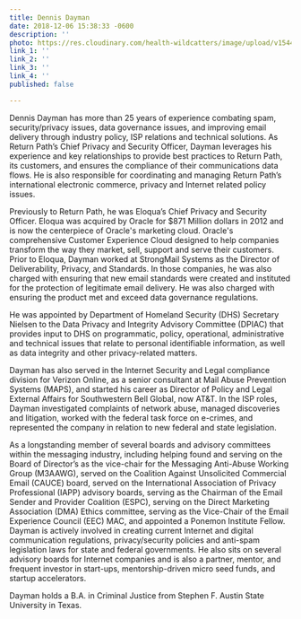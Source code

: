 ```yaml
---
title: Dennis Dayman
date: 2018-12-06 15:38:33 -0600
description: ''
photo: https://res.cloudinary.com/health-wildcatters/image/upload/v1544132340/image.png
link_1: ''
link_2: ''
link_3: ''
link_4: ''
published: false

---
```

Dennis Dayman has more than 25 years of experience combating spam, security/privacy issues, data governance issues, and improving email delivery through industry policy, ISP relations and technical solutions. As Return Path’s Chief Privacy and Security Officer, Dayman leverages his experience and key relationships to provide best practices to Return Path, its customers, and ensures the compliance of their communications data flows. He is also responsible for coordinating and managing Return Path’s international electronic commerce, privacy and Internet related policy issues. 

Previously to Return Path, he was Eloqua’s Chief Privacy and Security Officer. Eloqua was acquired by Oracle for $871 Million dollars in 2012 and is now the centerpiece of Oracle's marketing cloud. Oracle's comprehensive Customer Experience Cloud designed to help companies transform the way they market, sell, support and serve their customers. Prior to Eloqua, Dayman worked at StrongMail Systems as the Director of Deliverability, Privacy, and Standards. In those companies, he was also charged with ensuring that new email standards were created and instituted for the protection of legitimate email delivery. He was also charged with ensuring the product met and exceed data governance regulations.

He was appointed by Department of Homeland Security (DHS) Secretary Nielsen to the Data Privacy and Integrity Advisory Committee (DPIAC) that provides input to DHS on programmatic, policy, operational, administrative and technical issues that relate to personal identifiable information, as well as data integrity and other privacy-related matters.

Dayman has also served in the Internet Security and Legal compliance division for Verizon Online, as a senior consultant at Mail Abuse Prevention Systems (MAPS), and started his career as Director of Policy and Legal External Affairs for Southwestern Bell Global, now AT&T. In the ISP roles, Dayman investigated complaints of network abuse, managed discoveries and litigation, worked with the federal task force on e-crimes, and represented the company in relation to new federal and state legislation. 

As a longstanding member of several boards and advisory committees within the messaging industry, including helping found and serving on the Board of Director’s as the vice-chair for the Messaging Anti-Abuse Working Group (M3AAWG), served on the Coalition Against Unsolicited Commercial Email (CAUCE) board, served on the International Association of Privacy Professional (IAPP) advisory boards, serving as the Chairman of the Email Sender and Provider Coalition (ESPC), serving on the Direct Marketing Association (DMA) Ethics committee, serving as the Vice-Chair of the Email Experience Council (EEC) MAC, and appointed a Ponemon Institute Fellow. Dayman is actively involved in creating current Internet and digital communication regulations, privacy/security policies and anti-spam legislation laws for state and federal governments. He also sits on several advisory boards for Internet companies and is also a partner, mentor, and frequent investor in start-ups, mentorship-driven micro seed funds, and startup accelerators.

Dayman holds a B.A. in Criminal Justice from Stephen F. Austin State University in Texas.